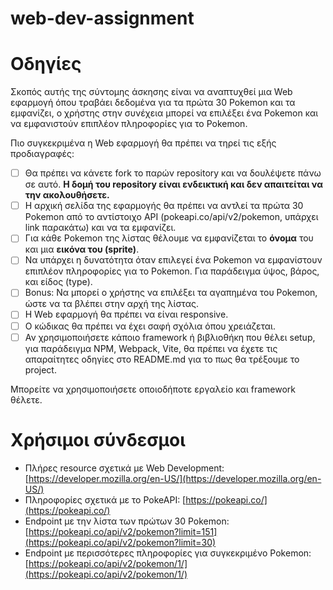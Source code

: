 # web-dev-assignment

# Οδηγίες
Σκοπός αυτής της σύντομης άσκησης είναι να αναπτυχθεί μια Web εφαρμογή όπου τραβάει δεδομένα για τα πρώτα 30 Pokemon και τα εμφανίζει, ο χρήστης στην συνέχεια μπορεί να επιλέξει ένα Pokemon και να εμφανιστούν επιπλέον πληροφορίες για το Pokemon.

Πιο συγκεκριμένα η Web εφαρμογή θα πρέπει να τηρεί τις εξής προδιαγραφές:
- [ ] Θα πρέπει να κάνετε fork το παρών repository και να δουλέψετε πάνω σε αυτό. **Η δομή του repository είναι ενδεικτική και δεν απαιτείται να την ακολουθήσετε.**
- [ ] Η αρχική σελίδα της εφαρμογής θα πρέπει να αντλεί τα πρώτα 30 Pokemon από το αντίστοιχο API (pokeapi.co/api/v2/pokemon, υπάρχει link παρακάτω) και να τα εμφανίζει.
- [ ] Για κάθε Pokemon της λίστας θέλουμε να εμφανίζεται το **όνομα** του και μια **εικόνα του (sprite)**.
- [ ] Να υπάρχει η δυνατότητα όταν επιλεγεί ένα Pokemon να εμφανίστουν επιπλέον πληροφορίες για το Pokemon. Για παράδειγμα ύψος, βάρος, και είδος (type).
- [ ] Bonus: Να μπορεί ο χρήστης να επιλέξει τα αγαπημένα του Pokemon, ώστε να τα βλέπει στην αρχή της λίστας.
- [ ] Η Web εφαρμογή θα πρέπει να είναι responsive.
- [ ] Ο κώδικας θα πρέπει να έχει σαφή σχόλια όπου χρειάζεται.
- [ ] Αν χρησιμοποιήσετε κάποιο framework ή βιβλιοθήκη που θέλει setup, για παράδειγμα NPM, Webpack, Vite, θα πρέπει να έχετε τις απαραίτητες οδηγίες στο README.md για το πως θα τρέξουμε το project.

Μπορείτε να χρησιμοποιήσετε οποιοδήποτε εργαλείο και framework θέλετε.

# Χρήσιμοι σύνδεσμοι
- Πλήρες resource σχετικά με Web Development: [https://developer.mozilla.org/en-US/](https://developer.mozilla.org/en-US/)
- Πληροφορίες σχετικά με το PokeAPI: [https://pokeapi.co/](https://pokeapi.co/)
- Endpoint με την λίστα των πρώτων 30 Pokemon: [https://pokeapi.co/api/v2/pokemon?limit=151](https://pokeapi.co/api/v2/pokemon?limit=30)
- Endpoint με περισσότερες πληροφορίες για συγκεκριμένο Pokemon:
[https://pokeapi.co/api/v2/pokemon/1/](https://pokeapi.co/api/v2/pokemon/1/)
